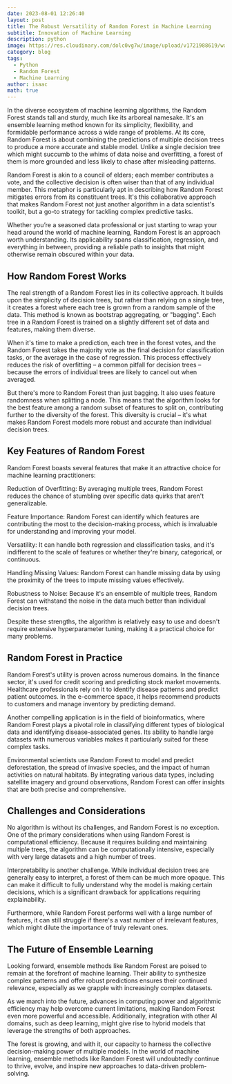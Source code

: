 ```yaml
---
date: 2023-08-01 12:26:40
layout: post
title: The Robust Versatility of Random Forest in Machine Learning
subtitle: Innovation of Machine Learning
description: python
image: https://res.cloudinary.com/dolc0vg7w/image/upload/v1721988619/waffle_2024/sezend4koyouusiqs6xz.webp
category: blog
tags:
  - Python
  - Random Forest
  - Machine Learning
author: isaac
math: true
---
```


In the diverse ecosystem of machine learning algorithms, the Random Forest stands tall and sturdy, much like its arboreal namesake. It's an ensemble learning method known for its simplicity, flexibility, and formidable performance across a wide range of problems. At its core, Random Forest is about combining the predictions of multiple decision trees to produce a more accurate and stable model. Unlike a single decision tree which might succumb to the whims of data noise and overfitting, a forest of them is more grounded and less likely to chase after misleading patterns.

Random Forest is akin to a council of elders; each member contributes a vote, and the collective decision is often wiser than that of any individual member. This metaphor is particularly apt in describing how Random Forest mitigates errors from its constituent trees. It's this collaborative approach that makes Random Forest not just another algorithm in a data scientist's toolkit, but a go-to strategy for tackling complex predictive tasks.

Whether you’re a seasoned data professional or just starting to wrap your head around the world of machine learning, Random Forest is an approach worth understanding. Its applicability spans classification, regression, and everything in between, providing a reliable path to insights that might otherwise remain obscured within your data.

## How Random Forest Works
The real strength of a Random Forest lies in its collective approach. It builds upon the simplicity of decision trees, but rather than relying on a single tree, it creates a forest where each tree is grown from a random sample of the data. This method is known as bootstrap aggregating, or "bagging". Each tree in a Random Forest is trained on a slightly different set of data and features, making them diverse.

When it's time to make a prediction, each tree in the forest votes, and the Random Forest takes the majority vote as the final decision for classification tasks, or the average in the case of regression. This process effectively reduces the risk of overfitting – a common pitfall for decision trees – because the errors of individual trees are likely to cancel out when averaged.

But there's more to Random Forest than just bagging. It also uses feature randomness when splitting a node. This means that the algorithm looks for the best feature among a random subset of features to split on, contributing further to the diversity of the forest. This diversity is crucial – it's what makes Random Forest models more robust and accurate than individual decision trees.

## Key Features of Random Forest
Random Forest boasts several features that make it an attractive choice for machine learning practitioners:

Reduction of Overfitting: By averaging multiple trees, Random Forest reduces the chance of stumbling over specific data quirks that aren't generalizable.

Feature Importance: Random Forest can identify which features are contributing the most to the decision-making process, which is invaluable for understanding and improving your model.

Versatility: It can handle both regression and classification tasks, and it's indifferent to the scale of features or whether they're binary, categorical, or continuous.

Handling Missing Values: Random Forest can handle missing data by using the proximity of the trees to impute missing values effectively.

Robustness to Noise: Because it's an ensemble of multiple trees, Random Forest can withstand the noise in the data much better than individual decision trees.

Despite these strengths, the algorithm is relatively easy to use and doesn't require extensive hyperparameter tuning, making it a practical choice for many problems.

## Random Forest in Practice
Random Forest's utility is proven across numerous domains. In the finance sector, it's used for credit scoring and predicting stock market movements. Healthcare professionals rely on it to identify disease patterns and predict patient outcomes. In the e-commerce space, it helps recommend products to customers and manage inventory by predicting demand.

Another compelling application is in the field of bioinformatics, where Random Forest plays a pivotal role in classifying different types of biological data and identifying disease-associated genes. Its ability to handle large datasets with numerous variables makes it particularly suited for these complex tasks.

Environmental scientists use Random Forest to model and predict deforestation, the spread of invasive species, and the impact of human activities on natural habitats. By integrating various data types, including satellite imagery and ground observations, Random Forest can offer insights that are both precise and comprehensive.

## Challenges and Considerations
No algorithm is without its challenges, and Random Forest is no exception. One of the primary considerations when using Random Forest is computational efficiency. Because it requires building and maintaining multiple trees, the algorithm can be computationally intensive, especially with very large datasets and a high number of trees.

Interpretability is another challenge. While individual decision trees are generally easy to interpret, a forest of them can be much more opaque. This can make it difficult to fully understand why the model is making certain decisions, which is a significant drawback for applications requiring explainability.

Furthermore, while Random Forest performs well with a large number of features, it can still struggle if there's a vast number of irrelevant features, which might dilute the importance of truly relevant ones.

## The Future of Ensemble Learning
Looking forward, ensemble methods like Random Forest are poised to remain at the forefront of machine learning. Their ability to synthesize complex patterns and offer robust predictions ensures their continued relevance, especially as we grapple with increasingly complex datasets.

As we march into the future, advances in computing power and algorithmic efficiency may help overcome current limitations, making Random Forest even more powerful and accessible. Additionally, integration with other AI domains, such as deep learning, might give rise to hybrid models that leverage the strengths of both approaches.

The forest is growing, and with it, our capacity to harness the collective decision-making power of multiple models. In the world of machine learning, ensemble methods like Random Forest will undoubtedly continue to thrive, evolve, and inspire new approaches to data-driven problem-solving.
